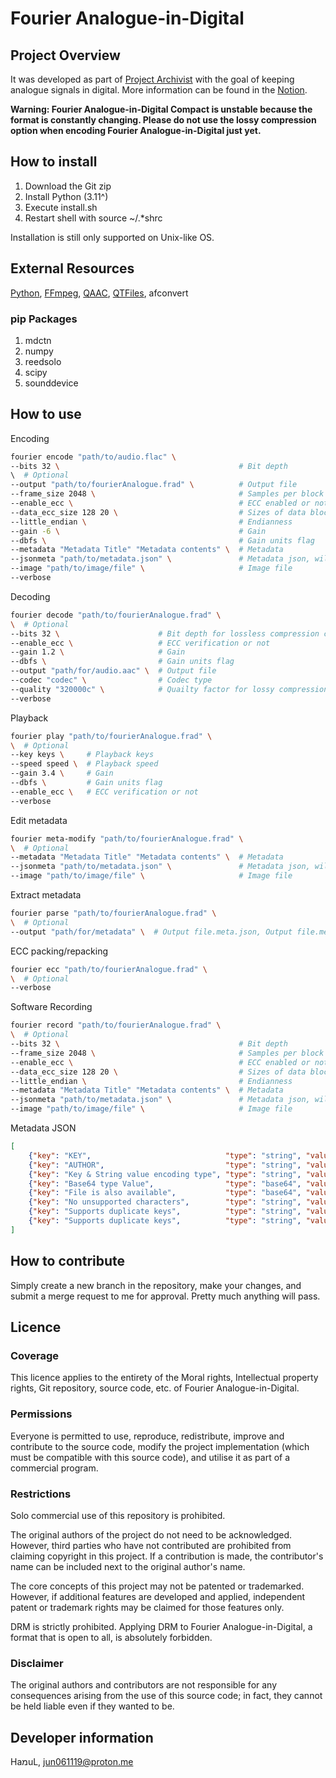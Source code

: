 # Fourier Analogue-in-Digital

## Project Overview

It was developed as part of [Project Archivist](https://mikhael-openworkspace.notion.site/Project-Archivist-e512fa7a21474ef6bdbd615a424293cf) with the goal of keeping analogue signals in digital. More information can be found in the [Notion](https://mikhael-openworkspace.notion.site/Fourier-Analogue-in-Digital-d170c1760cbf4bb4aaea9b1f09b7fead?pvs=4).

**Warning: Fourier Analogue-in-Digital Compact is unstable because the format is constantly changing. Please do not use the lossy compression option when encoding Fourier Analogue-in-Digital just yet.**

## How to install

1. Download the Git zip
2. Install Python (3.11^)
3. Execute install.sh
4. Restart shell with source ~/.*shrc

Installation is still only supported on Unix-like OS.

## External Resources

[Python](https://github.com/python/cpython), [FFmpeg](https://github.com/FFmpeg/FFmpeg), [QAAC](https://github.com/nu774/qaac), [QTFiles](https://github.com/AnimMouse/QTFiles), afconvert

### pip Packages

1. mdctn
2. numpy
3. reedsolo
4. scipy
5. sounddevice

## How to use

Encoding

```bash
fourier encode "path/to/audio.flac" \
--bits 32 \                                        # Bit depth
\  # Optional
--output "path/to/fourierAnalogue.frad" \          # Output file
--frame_size 2048 \                                # Samples per block
--enable_ecc \                                     # ECC enabled or not
--data_ecc_size 128 20 \                           # Sizes of data block and ECC block when ECC enabled
--little_endian \                                  # Endianness
--gain -6 \                                        # Gain
--dbfs \                                           # Gain units flag
--metadata "Metadata Title" "Metadata contents" \  # Metadata
--jsonmeta "path/to/metadata.json" \               # Metadata json, will override --metadata.
--image "path/to/image/file" \                     # Image file
--verbose
```

Decoding

```bash
fourier decode "path/to/fourierAnalogue.frad" \
\  # Optional
--bits 32 \                      # Bit depth for lossless compression codecs (supports 8, 16, 32)
--enable_ecc \                   # ECC verification or not
--gain 1.2 \                     # Gain
--dbfs \                         # Gain units flag
--output "path/for/audio.aac" \  # Output file
--codec "codec" \                # Codec type
--quality "320000c" \            # Quailty factor for lossy compression codecs (example is constant 320 kbps)
--verbose
```

Playback

```bash
fourier play "path/to/fourierAnalogue.frad" \
\  # Optional
--key keys \     # Playback keys
--speed speed \  # Playback speed
--gain 3.4 \     # Gain
--dbfs \         # Gain units flag
--enable_ecc \   # ECC verification or not
--verbose
```

Edit metadata

```bash
fourier meta-modify "path/to/fourierAnalogue.frad" \
\  # Optional
--metadata "Metadata Title" "Metadata contents" \  # Metadata
--jsonmeta "path/to/metadata.json" \               # Metadata json, will override --metadata.
--image "path/to/image/file" \                     # Image file
```

Extract metadata

```bash
fourier parse "path/to/fourierAnalogue.frad" \
\  # Optional
--output "path/for/metadata" \  # Output file.meta.json, Output file.meta.image
```

ECC packing/repacking

```bash
fourier ecc "path/to/fourierAnalogue.frad" \
\  # Optional
--verbose
```

Software Recording

```bash
fourier record "path/to/fourierAnalogue.frad" \
\  # Optional
--bits 32 \                                        # Bit depth
--frame_size 2048 \                                # Samples per block
--enable_ecc \                                     # ECC enabled or not
--data_ecc_size 128 20 \                           # Sizes of data block and ECC block when ECC enabled
--little_endian \                                  # Endianness
--metadata "Metadata Title" "Metadata contents" \  # Metadata
--jsonmeta "path/to/metadata.json" \               # Metadata json, will override --metadata.
--image "path/to/image/file" \                     # Image file
```

Metadata JSON

```json
[
    {"key": "KEY",                              "type": "string", "value": "VALUE"},
    {"key": "AUTHOR",                           "type": "string", "value": "H4n_uL"},
    {"key": "Key & String value encoding type", "type": "string", "value": "UTF-8"},
    {"key": "Base64 type Value",                "type": "base64", "value": "QmFzZTY0IEV4YW1wbGU="},
    {"key": "File is also available",           "type": "base64", "value": "U3VwcG9ydHMgdXAgdG8gMjU2IFRpQg=="},
    {"key": "No unsupported characters",        "type": "string", "value": "All utf-8/base64 metadata is allowed!"},
    {"key": "Supports duplicate keys",          "type": "string", "value": "See what happens!"},
    {"key": "Supports duplicate keys",          "type": "string", "value": "Voilà!"}
]
```

## How to contribute

Simply create a new branch in the repository, make your changes, and submit a merge request to me for approval. Pretty much anything will pass.

## Licence

### Coverage

This licence applies to the entirety of the Moral rights, Intellectual property rights, Git repository, source code, etc. of Fourier Analogue-in-Digital.

### Permissions

Everyone is permitted to use, reproduce, redistribute, improve and contribute to the source code, modify the project implementation (which must be compatible with this source code), and utilise it as part of a commercial program.

### Restrictions

Solo commercial use of this repository is prohibited.

The original authors of the project do not need to be acknowledged. However, third parties who have not contributed are prohibited from claiming copyright in this project. If a contribution is made, the contributor's name can be included next to the original author's name.

The core concepts of this project may not be patented or trademarked. However, if additional features are developed and applied, independent patent or trademark rights may be claimed for those features only.

DRM is strictly prohibited. Applying DRM to Fourier Analogue-in-Digital, a format that is open to all, is absolutely forbidden.

### Disclaimer

The original authors and contributors are not responsible for any consequences arising from the use of this source code; in fact, they cannot be held liable even if they wanted to be.

## Developer information

HaמuL, <jun061119@proton.me>
